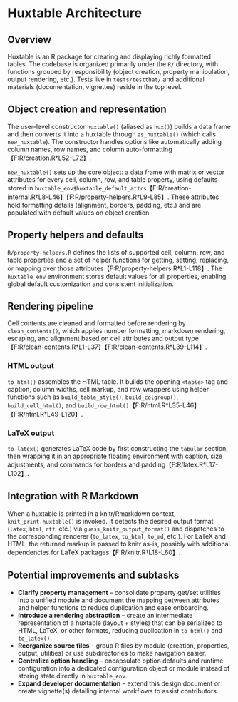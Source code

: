 # Huxtable Architecture

## Overview
Huxtable is an R package for creating and displaying richly formatted tables.  The codebase is organized primarily under the `R/` directory, with functions grouped by responsibility (object creation, property manipulation, output rendering, etc.).  Tests live in `tests/testthat/` and additional materials (documentation, vignettes) reside in the top level.

## Object creation and representation
The user-level constructor `huxtable()` (aliased as `hux()`) builds a data frame and then converts it into a huxtable through `as_huxtable()` (which calls `new_huxtable`).  The constructor handles options like automatically adding column names, row names, and column auto-formatting【F:R/creation.R†L52-L72】.

`new_huxtable()` sets up the core object: a data frame with matrix or vector attributes for every cell, column, row, and table property, using defaults stored in `huxtable_env$huxtable_default_attrs`【F:R/creation-internal.R†L8-L46】【F:R/property-helpers.R†L9-L85】.  These attributes hold formatting details (alignment, borders, padding, etc.) and are populated with default values on object creation.

## Property helpers and defaults
`R/property-helpers.R` defines the lists of supported cell, column, row, and table properties and a set of helper functions for getting, setting, replacing, or mapping over those attributes【F:R/property-helpers.R†L1-L118】.  The `huxtable_env` environment stores default values for all properties, enabling global default customization and consistent initialization.

## Rendering pipeline
Cell contents are cleaned and formatted before rendering by `clean_contents()`, which applies number formatting, markdown rendering, escaping, and alignment based on cell attributes and output type【F:R/clean-contents.R†L1-L37】【F:R/clean-contents.R†L39-L114】.

### HTML output
`to_html()` assembles the HTML table.  It builds the opening `<table>` tag and caption, column widths, cell markup, and row wrappers using helper functions such as `build_table_style()`, `build_colgroup()`, `build_cell_html()`, and `build_row_html()`【F:R/html.R†L35-L46】【F:R/html.R†L49-L120】.

### LaTeX output
`to_latex()` generates LaTeX code by first constructing the `tabular` section, then wrapping it in an appropriate floating environment with caption, size adjustments, and commands for borders and padding【F:R/latex.R†L17-L102】.

## Integration with R Markdown
When a huxtable is printed in a knitr/Rmarkdown context, `knit_print.huxtable()` is invoked.  It detects the desired output format (`latex`, `html`, `rtf`, etc.) via `guess_knitr_output_format()` and dispatches to the corresponding renderer (`to_latex`, `to_html`, `to_md`, etc.).  For LaTeX and HTML, the returned markup is passed to knitr as-is, possibly with additional dependencies for LaTeX packages【F:R/knitr.R†L18-L60】.

## Potential improvements and subtasks
* **Clarify property management** – consolidate property get/set utilities into a unified module and document the mapping between attributes and helper functions to reduce duplication and ease onboarding.
* **Introduce a rendering abstraction** – create an intermediate representation of a huxtable (layout + styles) that can be serialized to HTML, LaTeX, or other formats, reducing duplication in `to_html()` and `to_latex()`.
* **Reorganize source files** – group R files by module (creation, properties, output, utilities) or use subdirectories to make navigation easier.
* **Centralize option handling** – encapsulate option defaults and runtime configuration into a dedicated configuration object or module instead of storing state directly in `huxtable_env`.
* **Expand developer documentation** – extend this design document or create vignette(s) detailing internal workflows to assist contributors.


